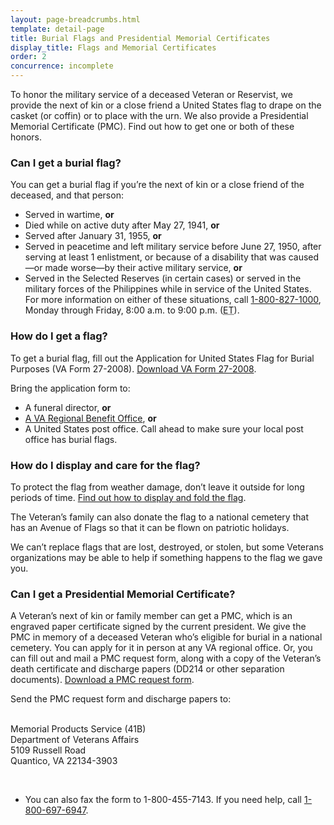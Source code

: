 ```yaml
---
layout: page-breadcrumbs.html
template: detail-page
title: Burial Flags and Presidential Memorial Certificates
display_title: Flags and Memorial Certificates
order: 2
concurrence: incomplete
---
```


<div class="va-introtext">

To honor the military service of a deceased Veteran or Reservist, we provide the next of kin or a close friend a United States flag to drape on the casket (or coffin) or to place with the urn. We also provide a Presidential Memorial Certificate (PMC). Find out how to get one or both of these honors.

</div>

<div class="feature">

### Can I get a burial flag?

You can get a burial flag if you’re the next of kin or a close friend of the deceased, and that person:
- Served in wartime, **or**
- Died while on active duty after May 27, 1941, **or**
- Served after January 31, 1955, **or**
- Served in peacetime and left military service before June 27, 1950, after serving at least 1 enlistment, or because of a disability that was caused—or made worse—by their active military service, **or**
- Served in the Selected Reserves (in certain cases) or served in the military forces of the Philippines while in service of the United States. For more information on either of these situations, call <a href="tel:+1-800-827-1000">1-800-827-1000</a>, Monday through Friday, 8:00 a.m. to 9:00 p.m. (<abbr title="eastern time">ET</abbr>).

</div>

### How do I get a flag?

To get a burial flag, fill out the Application for United States Flag for Burial Purposes (VA Form 27-2008). [Download VA Form 27-2008](https://www.vba.va.gov/pubs/forms/VBA-27-2008-ARE.pdf).

Bring the application form to:
- A funeral director, **or**
- [A VA Regional Benefit Office](https://www.benefits.va.gov/benefits/offices.asp), **or**
- A United States post office. Call ahead to make sure your local post office has burial flags.

### How do I display and care for the flag?

To protect the flag from weather damage, don’t leave it outside for long periods of time. [Find out how to display and fold the flag]( https://www.legion.org/flag/questions-answers/91522/how-flag-be-displayed-fully-open-or-half-open-casket).

The Veteran’s family can also donate the flag to a national cemetery that has an Avenue of Flags so that it can be flown on patriotic holidays.

We can’t replace flags that are lost, destroyed, or stolen, but some Veterans organizations may be able to help if something happens to the flag we gave you.

<div class="feature" markdown="0">

### Can I get a Presidential Memorial Certificate?

A Veteran’s next of kin or family member can get a PMC, which is an engraved paper certificate signed by the current president. We give the PMC in memory of a deceased Veteran who’s eligible for burial in a national cemetery. You can apply for it in person at any VA regional office. Or, you can fill out and mail a PMC request form, along with a copy of the Veteran’s death certificate and discharge papers (DD214 or other separation documents). [Download a PMC request form](https://www.va.gov/vaforms/va/pdf/VA40-0247.pdf).

Send the PMC request form and discharge papers to:
<br><br>
<p class="va-address-block">
    Memorial Products Service (41B)<br>
    Department of Veterans Affairs<br>
    5109 Russell Road<br>
    Quantico, VA 22134-3903<br>
</p>
<br>

  - You can also fax the form to 1-800-455-7143. If you need help, call <a href="tel:+18006976947">1-800-697-6947</a>.
</div>
